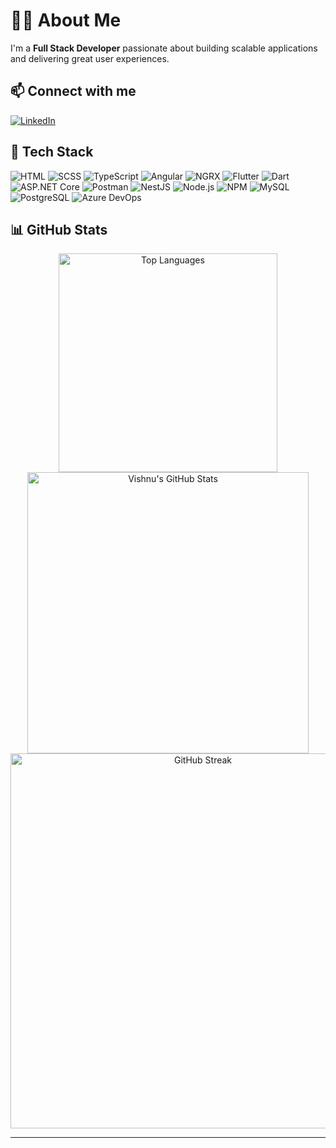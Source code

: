 # 👨‍💻 About Me

I'm a **Full Stack Developer** passionate about building scalable applications and delivering great user experiences.

## 📫 Connect with me

[![LinkedIn](https://img.shields.io/badge/LinkedIn-0A66C2?logo=linkedin&logoColor=white&style=for-the-badge)](https://www.linkedin.com/in/vishnu-v-40a0/)

## 🚀 Tech Stack

<p align="left">
  <img src="https://img.shields.io/badge/HTML-E34F26?logo=html5&logoColor=white&style=for-the-badge" alt="HTML"/>
  <img src="https://img.shields.io/badge/SCSS-CC6699?logo=sass&logoColor=white&style=for-the-badge" alt="SCSS"/>
  <img src="https://img.shields.io/badge/TypeScript-3178C6?logo=typescript&logoColor=white&style=for-the-badge" alt="TypeScript"/>
  <img src="https://img.shields.io/badge/Angular-DD0031?logo=angular&logoColor=white&style=for-the-badge" alt="Angular"/>
  <img src="https://img.shields.io/badge/NGRX-A100FF?logo=react&logoColor=white&style=for-the-badge" alt="NGRX"/>
  <img src="https://img.shields.io/badge/Flutter-02569B?logo=flutter&logoColor=white&style=for-the-badge" alt="Flutter"/>
  <img src="https://img.shields.io/badge/Dart-0175C2?logo=dart&logoColor=white&style=for-the-badge" alt="Dart"/>
  <img src="https://img.shields.io/badge/ASP.NET%20Core-512BD4?logo=.net&logoColor=white&style=for-the-badge" alt="ASP.NET Core"/>
  <img src="https://img.shields.io/badge/Postman-FF6C37?logo=postman&logoColor=white&style=for-the-badge" alt="Postman"/>
  <img src="https://img.shields.io/badge/NestJS-E0234E?logo=nestjs&logoColor=white&style=for-the-badge" alt="NestJS"/>
  <img src="https://img.shields.io/badge/Node.js-339933?logo=node.js&logoColor=white&style=for-the-badge" alt="Node.js"/>
  <img src="https://img.shields.io/badge/NPM-CB3837?logo=npm&logoColor=white&style=for-the-badge" alt="NPM"/>
  <img src="https://img.shields.io/badge/MySQL-4479A1?logo=mysql&logoColor=white&style=for-the-badge" alt="MySQL"/>
  <img src="https://img.shields.io/badge/PostgreSQL-4169E1?logo=postgresql&logoColor=white&style=for-the-badge" alt="PostgreSQL"/>
  <img src="https://img.shields.io/badge/Azure%20DevOps-0078D7?logo=azure-devops&logoColor=white&style=for-the-badge" alt="Azure DevOps"/>
</p>

## 📊 GitHub Stats

<div align="center">
  <img src="https://github-readme-stats.vercel.app/api/top-langs/?username=Vishnu1562&layout=compact&theme=radical&border_radius=20" alt="Top Languages" width="350"/>
  <br/>
  <img src="https://github-readme-stats.vercel.app/api?username=Vishnu1562&show_icons=true&hide_title=true&theme=radical&border_radius=20" alt="Vishnu's GitHub Stats" width="450"/>
  <br/>
  <img src="https://github-readme-streak-stats.herokuapp.com?user=Vishnu1562&theme=tokyonight&border_radius=20" alt="GitHub Streak" width="600"/>
</div>

---
